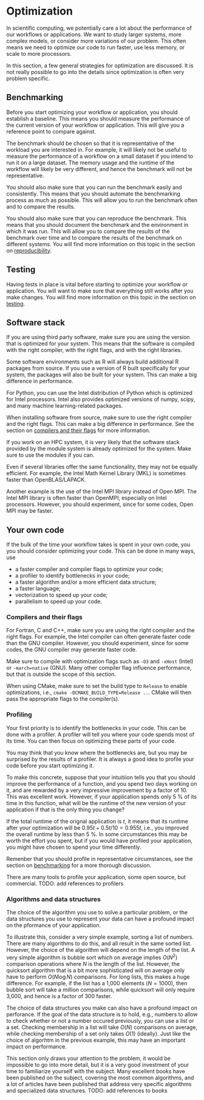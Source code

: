 # Optimization

In scientific computing, we potentially care a lot about the performance
of our workflows or applications.  We want to study larger systems, more
complex models, or consider more variations of our problem.  This often
means we need to optimize our code to run faster, use less memory, or
scale to more processors.

In this section, a few general strategies for optimization are discussed.
It is not really possible to go into the details since optimization is
often very problem specific.


## Benchmarking

Before you start optimizing your workflow or application, you should
establish a baseline.  This means you should measure the performance
of the current version of your workflow or application.  This will
give you a reference point to compare against.

The benchmark should be chosen so that it is representative of the
workload you are interested in.  For example, it will likely not be
useful to measure the performance of a workflow on a small dataset if
you intend to run it on a large dataset.  The memory usage and the
runtime of the workflow will likely be very different, and hence the
benchmark will not be representative.

You should also make sure that you can run the benchmark easily and
consistently.  This means that you should automate the benchmarking
process as much as possible.  This will allow you to run the benchmark
often and to compare the results.

You should also make sure that you can reproduce the benchmark.  This
means that you should document the benchmark and the environment in
which it was run.  This will allow you to compare the results of the
benchmark over time and to compare the results of the benchmark on
different systems.  You will find more information on this topic in
the section on [reproducibility](reproducibility.md).


## Testing

Having tests in place is vital before starting to optimize your workflow or
application.  You will want to make sure that everything still works after you
make changes. You will find more information on this topic in the section
on [testing](testing.md).


## Software stack

If you are using third party software, make sure you are using the
version that is optimized for your system.  This means that the software
is compiled with the right compiler, with the right flags, and with the
right libraries.

Some software environments such as R will always build additional R packages
from source.  If you use a version of R built specifically for your system,
the packages will also be built for your system.  This can make a big
difference in performance.

For Python, you can use the Intel distribution of Python which is optimized
for Intel processors.  Intel also provides optimized versions of numpy,
scipy, and many machine learning-related packages.

When installing software from source, make sure to use the right compiler and
the right flags.  This can make a big difference in performance.  See the section
on [compilers and their flags](#compilers-and-their-flags) for more information.

If you work on an HPC system, it is very likely that the software stack provided
by the module system is already optimized for the system.  Make sure to use
the modules if you can.

Even if several libraries offer the same functionality, they may not be
equally efficient.  For example, the Intel Math Kernel Library (MKL) is
sometimes faster than OpenBLAS/LAPACK.

Another example is the use of the Intel MPI library instead of Open MPI.  The
Intel MPI library is often faster than OpenMPI, especially on Intel processors.
However, you should experiment, since for some codes, Open MPI may be faster.


## Your own code

If the bulk of the time your workflow takes is spent in your own code, you
you should consider optimizing your code.  This can be done in many ways, use

 * a faster compiler and compiler flags to optimize your code;
 * a profiler to identify bottlenecks in your code;
 * a faster algorithm and/or a more efficient data structure;
 * a faster language;
 * vectorization to speed up your code;
 * parallelism to speed up your code.


### Compilers and their flags

For Fortran, C and C++, make sure you are using the right compiler and the
right flags.  For example, the Intel compiler can often generate faster code
than the GNU compiler.  However, you should experiment, since for some codes,
the GNU compiler may generate faster code.

Make sure to compile with optimization flags such as `-O3` and `-xHost` (Intel)
or `-march=native` (GNU).  Many other compiler flag influence performance, but
that is outside the scope of this section.

When using CMake, make sure to set the build type to `Release` to enable
optimizations, i.e., `cmake -DCMAKE_BUILD_TYPE=Release ..`. CMake will then
pass the appropriate flags to the compiler(s).


### Profiling

Your first priority is to identify the bottlenecks in your code.  This can be
done with a profiler.  A profiler will tell you where your code spends most of
its time.  You can then focus on optimizing these parts of your code.

You may think that you know where the bottlenecks are, but you may be surprised
by the results of a profiler.  It is always a good idea to profile your code
before you start optimizing it.

To make this concrete, suppose that your intuitiion tells you that you should
improve the performance of a function, and you spend two days working on it, and
are rewarded by a very impressive improvement by a factor of 10.  This was
excellent work.  However, if your application spends only 5 % of its time in
this function, what will be the runtime of the new version of your application
if that is the only thing you change?

If the total runtime of the orignal application is $t$, it means that its runtime
after your optimization will be $0.95t + 0.5t/10 = 0.955t$, i.e., you improved
the overall runtime by less than 5 %.  In some circumstances this may be worth the
effort you spent, but if you would have profiled your application, you might have
chosen to spend your time differently.

Remenber that you should profile in representative circumstances, see the section
on [benchmarking](#benchmarking) for a more thorough discussion.

There are many tools to profile your application, some open source, but commercial.
TODO: add references to profilers


### Algorithms and data structures

The choice of the algorithm you use to solve a particular problem, or the data
structures you use to represent your data can have a profound impact on the
pformance of your application.

To illustrate this, consider a very simple example, sorting a list of numbers.
There are many algorithms to do this, and all result in the same sorted list.
However, the choice of the algorithm will depend on the length of the list.  A
very simple algorithm is bubble sort which on average implies $O(N^2)$
comparison operations where $N$ is the length of the list.  However, the
quicksort algorithm that is a bit more sophisticated will on average only have
to perform $O(N \log N)$ comparisons.  For long lists, this makes a huge
difference.  For example, if the list has a 1,000 elements ($N = 1000$), then
bubble sort will take a million comparisons, while quicksort will only require
3,000, and hence is a factor of 300 faster.

The choice of data structures you make can also have a profound impact on
perforance.  If the goal of the data structure is to hold, e.g., numbers to
allow to check whether or not a number occured previously, you can use a list
or a set.  Checking membership in a list will take $O(N)$ comparisons on
average, while checking membership of a set only takes $O(1)$ (ideally).  Just
like the choice of algorhtm in the previous example, this may have an important
impact on performance.

This section only draws your attention to the problem, it would be impossible to
go into more detail, but it is a very good investment of your time to familiarize
yourself with the subject.  Many excellent books have been published on the subject,
covering the most common algorithms, and a lot of articles have been published that
address very specific algorithms and specialized data structures.
TODO: add references to books
